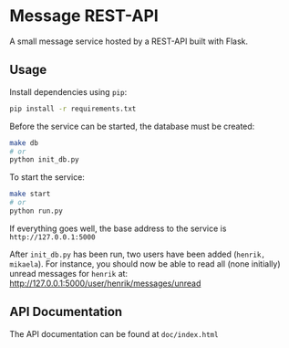 # Message REST-API
A small message service hosted by a REST-API built with Flask.
## Usage

Install dependencies using `pip`:

```bash
pip install -r requirements.txt
```
Before the service can be started, the database must be created:

```bash
make db
# or
python init_db.py
```

To start the service:

```bash
make start
# or
python run.py
```

If everything goes well, the base address to the service is `http://127.0.0.1:5000`

After `init_db.py` has been run, two users have been added (`henrik, mikaela`). For instance, you should now be able to read all (none initially) unread messages for `henrik` at:
http://127.0.0.1:5000/user/henrik/messages/unread

## API Documentation

The API documentation can be found at `doc/index.html`